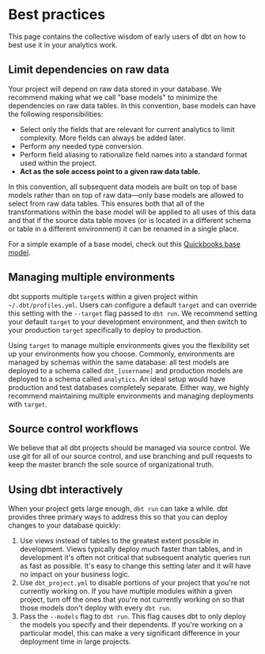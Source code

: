 # Best practices #

This page contains the collective wisdom of early users of dbt on how to best use it in your analytics work.

## Limit dependencies on raw data

Your project will depend on raw data stored in your database. We recommend making what we call "base models" to minimize the dependencies on raw data tables. In this convention, base models can have the following responsibilities:

- Select only the fields that are relevant for current analytics to limit complexity. More fields can always be added later.
- Perform any needed type conversion.
- Perform field aliasing to rationalize field names into a standard format used within the project.
- **Act as the sole access point to a given raw data table.**

In this convention, all subsequent data models are built on top of base models rather than on top of raw data—only base models are allowed to select from raw data tables. This ensures both that all of the transformations within the base model will be applied to all uses of this data and that if the source data table moves (or is located in a different schema or table in a different environment) it can be renamed in a single place.

For a simple example of a base model, check out this [Quickbooks base model](https://github.com/fishtown-analytics/quickbooks/blob/master/models/base/quickbooks_bills.sql).

## Managing multiple environments

dbt supports multiple `target`s within a given project within `~/.dbt/profiles.yml`. Users can configure a default `target` and can override this setting with the `--target` flag passed to `dbt run`. We recommend setting your default `target` to your development environment, and then switch to your production `target` specifically to deploy to production.

Using `target` to manage multiple environments gives you the flexibility set up your environments how you choose. Commonly, environments are managed by schemas within the same database: all test models are deployed to a schema called `dbt_[username]` and production models are deployed to a schema called `analytics`. An ideal setup would have production and test databases completely separate. Either way, we highly recommend maintaining multiple environments and managing deployments with `target`.

## Source control workflows

We believe that all dbt projects should be managed via source control. We use git for all of our source control, and use branching and pull requests to keep the master branch the sole source of organizational truth.

## Using dbt interactively

When your project gets large enough, `dbt run` can take a while. dbt provides three primary ways to address this so that you can deploy changes to your database quickly:

1. Use views instead of tables to the greatest extent possible in development. Views typically deploy much faster than tables, and in development it's often not critical that subsequent analytic queries run as fast as possible. It's easy to change this setting later and it will have no impact on your business logic.
1. Use `dbt_project.yml` to disable portions of your project that you're not currently working on. If you have multiple modules within a given project, turn off the ones that you're not currently working on so that those models don't deploy with every `dbt run`.
1. Pass the `--models` flag to `dbt run`. This flag causes dbt to only deploy the models you specify and their dependents. If you're working on a particular model, this can make a very significant difference in your deployment time in large projects.
